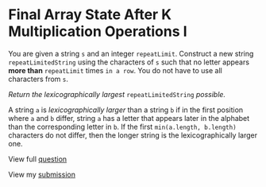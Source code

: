 # **Final Array State After K Multiplication Operations I**

You are given a string `s` and an integer `repeatLimit`. Construct a new string `repeatLimitedString` using the characters of `s` such that no letter appears **more than** `repeatLimit` times `in a row`. You do not have to use all characters from `s`.

_Return the *lexicographically largest*_ `repeatLimitedString` _possible._

A string `a` is _lexicographically larger_ than a string `b` if in the first position where `a` and `b` differ, string `a` has a letter that appears later in the alphabet than the corresponding letter in `b`. If the first `min(a.length, b.length)` characters do not differ, then the longer string is the lexicographically larger one.

View full [question](https://leetcode.com/problems/construct-string-with-repeat-limit?envType=daily-question&envId=2024-12-17)

View my [submission](https://leetcode.com/problems/construct-string-with-repeat-limit/submissions/1481257065)
